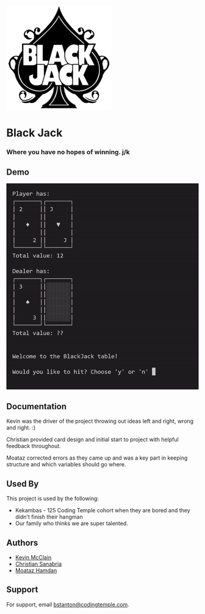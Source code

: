 
![Logo](https://github.com/12mmhamdan/Black_Jack/blob/main/logo.png)


# Black Jack
### Where you have no hopes of winning. j/k



## Demo

![](https://github.com/12mmhamdan/Black_Jack/blob/main/Demo.gif)


## Documentation

Kevin was the driver of the project throwing out ideas left and right, wrong and right. :)

Christian provided card design and initial start to project with helpful feedback throughout.

Moataz corrected errors as they came up and was a key part in keeping structure and which variables should go where.


## Used By

This project is used by the following:

- Kekambas - 125 Coding Temple cohort when they are bored and they didn't finish their hangman
- Our family who thinks we are super talented.


## Authors

- [Kevin McClain](https://github.com/kmcclain23)
- [Christian Sanabria](https://github.com/ckevinfl89)
- [Moataz Hamdan](https://github.com/12mmhamdan)


## Support

For support, email bstanton@codingtemple.com.


